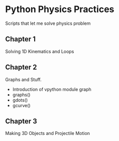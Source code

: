 Python Physics Practices
======
Scripts that let me solve physics problem

## Chapter 1
Solving 1D Kinematics and Loops

## Chapter 2
Graphs and Stuff.
* Introduction of vpython module graph
 * graphs()
 * gdots()
 * gcurve()

 ## Chapter 3
 Making 3D Objects and Projectile Motion